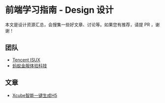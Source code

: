 
# 前端学习指南 - Design 设计

本文是设计资源汇总，会搜集一些好文章、讨论等。如果您有推荐，请提 PR ，谢谢！

## 团队

- [Tencent ISUX](https://isux.tencent.com/)
- [蚂蚁金服体验科技](https://zhuanlan.zhihu.com/xtech)

## 文章

- [Xcube智能一键生成H5](https://isux.tencent.com/articles/isux-xcube-ai-h5.html)